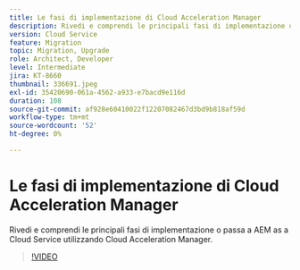 ```yaml
---
title: Le fasi di implementazione di Cloud Acceleration Manager
description: Rivedi e comprendi le principali fasi di implementazione o passa a AEM as a Cloud Service utilizzando Cloud Acceleration Manager.
version: Cloud Service
feature: Migration
topic: Migration, Upgrade
role: Architect, Developer
level: Intermediate
jira: KT-8660
thumbnail: 336691.jpeg
exl-id: 35420690-061a-4562-a933-e7bacd9e116d
duration: 108
source-git-commit: af928e60410022f12207082467d3bd9b818af59d
workflow-type: tm+mt
source-wordcount: '52'
ht-degree: 0%

---
```


# Le fasi di implementazione di Cloud Acceleration Manager

Rivedi e comprendi le principali fasi di implementazione o passa a AEM as a Cloud Service utilizzando Cloud Acceleration Manager.

>[!VIDEO](https://video.tv.adobe.com/v/336691?quality=12&learn=on)
